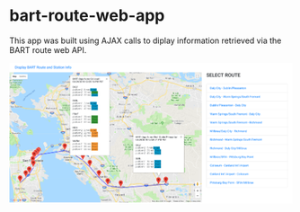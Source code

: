 # bart-route-web-app

This app was built using AJAX calls to diplay information retrieved via the BART route web API.

![Alt text](./images/project2.png?raw=true "Bart Route Site")
